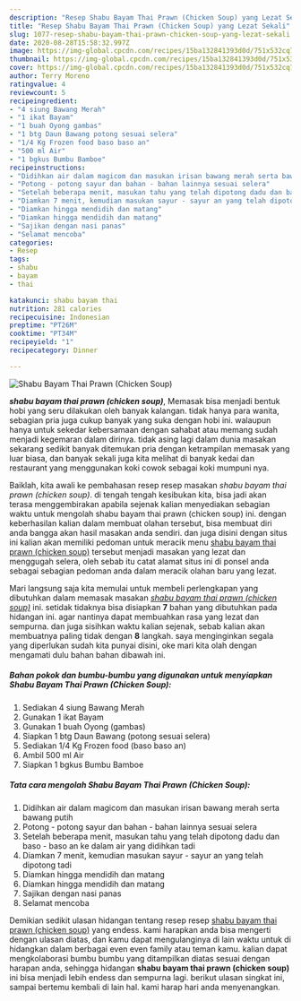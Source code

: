 ```yaml
---
description: "Resep Shabu Bayam Thai Prawn (Chicken Soup) yang Lezat Sekali"
title: "Resep Shabu Bayam Thai Prawn (Chicken Soup) yang Lezat Sekali"
slug: 1077-resep-shabu-bayam-thai-prawn-chicken-soup-yang-lezat-sekali
date: 2020-08-28T15:58:32.997Z
image: https://img-global.cpcdn.com/recipes/15ba132841393d0d/751x532cq70/shabu-bayam-thai-prawn-chicken-soup-foto-resep-utama.jpg
thumbnail: https://img-global.cpcdn.com/recipes/15ba132841393d0d/751x532cq70/shabu-bayam-thai-prawn-chicken-soup-foto-resep-utama.jpg
cover: https://img-global.cpcdn.com/recipes/15ba132841393d0d/751x532cq70/shabu-bayam-thai-prawn-chicken-soup-foto-resep-utama.jpg
author: Terry Moreno
ratingvalue: 4
reviewcount: 5
recipeingredient:
- "4 siung Bawang Merah"
- "1 ikat Bayam"
- "1 buah Oyong gambas"
- "1 btg Daun Bawang potong sesuai selera"
- "1/4 Kg Frozen food baso baso an"
- "500 ml Air"
- "1 bgkus Bumbu Bamboe"
recipeinstructions:
- "Didihkan air dalam magicom dan masukan irisan bawang merah serta bawang putih"
- "Potong - potong sayur dan bahan - bahan lainnya sesuai selera"
- "Setelah beberapa menit, masukan tahu yang telah dipotong dadu dan baso - baso an ke dalam air yang didihkan tadi"
- "Diamkan 7 menit, kemudian masukan sayur - sayur an yang telah dipotong tadi"
- "Diamkan hingga mendidih dan matang"
- "Diamkan hingga mendidih dan matang"
- "Sajikan dengan nasi panas"
- "Selamat mencoba"
categories:
- Resep
tags:
- shabu
- bayam
- thai

katakunci: shabu bayam thai 
nutrition: 281 calories
recipecuisine: Indonesian
preptime: "PT26M"
cooktime: "PT34M"
recipeyield: "1"
recipecategory: Dinner

---
```



![Shabu Bayam Thai Prawn (Chicken Soup)](https://img-global.cpcdn.com/recipes/15ba132841393d0d/751x532cq70/shabu-bayam-thai-prawn-chicken-soup-foto-resep-utama.jpg)

<b><i>shabu bayam thai prawn (chicken soup)</i></b>, Memasak bisa menjadi bentuk hobi yang seru dilakukan oleh banyak kalangan. tidak hanya para wanita, sebagian pria juga cukup banyak yang suka dengan hobi ini. walaupun hanya untuk sekedar kebersamaan dengan sahabat atau memang sudah menjadi kegemaran dalam dirinya. tidak asing lagi dalam dunia masakan sekarang sedikit banyak ditemukan pria dengan ketrampilan memasak yang luar biasa, dan banyak sekali juga kita melihat di banyak kedai dan restaurant yang menggunakan koki cowok sebagai koki mumpuni nya.



Baiklah, kita awali ke pembahasan resep resep masakan <i>shabu bayam thai prawn (chicken soup)</i>. di tengah tengah kesibukan kita, bisa jadi akan terasa menggembirakan apabila sejenak kalian menyediakan sebagian waktu untuk mengolah shabu bayam thai prawn (chicken soup) ini. dengan keberhasilan kalian dalam membuat olahan tersebut, bisa membuat diri anda bangga akan hasil masakan anda sendiri. dan juga disini dengan situs ini kalian akan memiliki pedoman untuk meracik menu <u>shabu bayam thai prawn (chicken soup)</u> tersebut menjadi masakan yang lezat dan menggugah selera, oleh sebab itu catat alamat situs ini di ponsel anda sebagai sebagian pedoman anda dalam meracik olahan baru yang lezat.


Mari langsung saja kita memulai untuk membeli perlengkapan yang dibutuhkan dalam memasak masakan <u><i>shabu bayam thai prawn (chicken soup)</i></u> ini. setidak tidaknya bisa disiapkan <b>7</b> bahan yang dibutuhkan pada hidangan ini. agar nantinya dapat membuahkan rasa yang lezat dan sempurna. dan juga sisihkan waktu kalian sejenak, sebab kalian akan membuatnya paling tidak dengan <b>8</b> langkah. saya menginginkan segala yang diperlukan sudah kita punyai disini, oke mari kita olah dengan mengamati dulu bahan bahan dibawah ini.

<!--inarticleads1-->

##### Bahan pokok dan bumbu-bumbu yang digunakan untuk menyiapkan Shabu Bayam Thai Prawn (Chicken Soup):

1. Sediakan 4 siung Bawang Merah
1. Gunakan 1 ikat Bayam
1. Gunakan 1 buah Oyong (gambas)
1. Siapkan 1 btg Daun Bawang (potong sesuai selera)
1. Sediakan 1/4 Kg Frozen food (baso baso an)
1. Ambil 500 ml Air
1. Siapkan 1 bgkus Bumbu Bamboe




<!--inarticleads2-->

##### Tata cara mengolah Shabu Bayam Thai Prawn (Chicken Soup):

1. Didihkan air dalam magicom dan masukan irisan bawang merah serta bawang putih
1. Potong - potong sayur dan bahan - bahan lainnya sesuai selera
1. Setelah beberapa menit, masukan tahu yang telah dipotong dadu dan baso - baso an ke dalam air yang didihkan tadi
1. Diamkan 7 menit, kemudian masukan sayur - sayur an yang telah dipotong tadi
1. Diamkan hingga mendidih dan matang
1. Diamkan hingga mendidih dan matang
1. Sajikan dengan nasi panas
1. Selamat mencoba




Demikian sedikit ulasan hidangan tentang resep resep <u>shabu bayam thai prawn (chicken soup)</u> yang endess. kami harapkan anda bisa mengerti dengan ulasan diatas, dan kamu dapat mengulanginya di lain waktu untuk di hidangkan dalam berbagai even even family atau teman kamu. kalian dapat mengkolaborasi bumbu bumbu yang ditampilkan diatas sesuai dengan harapan anda, sehingga hidangan <b>shabu bayam thai prawn (chicken soup)</b> ini bisa menjadi lebih endess dan sempurna lagi. berikut ulasan singkat ini, sampai bertemu kembali di lain hal. kami harap hari anda menyenangkan.
